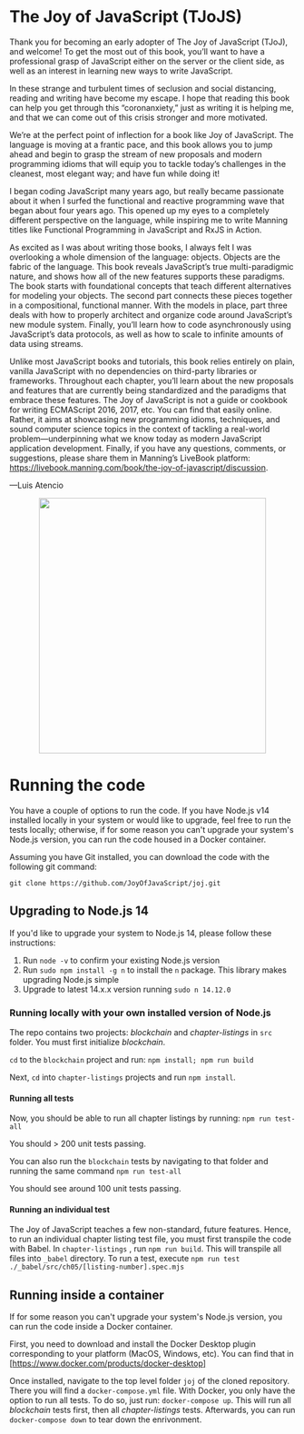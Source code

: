 # The Joy of JavaScript (TJoJS)
Thank you for becoming an early adopter of The Joy of JavaScript (TJoJ), and welcome! To get the most out of this book, you’ll want to have a professional grasp of JavaScript either on the server or the client side, as well as an interest in learning new ways to write JavaScript.

In these strange and turbulent times of seclusion and social distancing, reading and writing  have become my escape. I hope that reading  this book can help you get through this “coronanxiety,” just as writing it is helping me, and that we can come out of this crisis stronger and more motivated.

We’re at the perfect point of inflection for a book like Joy of JavaScript. The language is moving at a frantic pace, and this book allows you to jump ahead and begin to grasp the stream of new proposals and modern programming idioms that will equip you to tackle today’s challenges in the cleanest, most elegant way; and have fun while doing it!

I began coding JavaScript many years ago, but really became passionate about it when I surfed the functional and reactive programming wave that began about four years ago. This opened up my eyes to a completely different perspective on the language, while inspiring me to write Manning titles like Functional Programming in JavaScript and RxJS in Action.

As excited as I was about writing those books, I always felt I was overlooking a whole dimension of the language: objects. Objects are the fabric of the language. This book reveals JavaScript’s true multi-paradigmic nature, and shows how all of the new features supports these paradigms. The book starts with foundational concepts that teach different alternatives for modeling your objects. The second part connects these pieces together in a compositional, functional manner. With the models in place, part three deals with how to properly architect and organize code around JavaScript’s new module system. Finally, you’ll learn how to code asynchronously using JavaScript’s data protocols, as well as how to scale to infinite amounts of data using streams. 

Unlike most JavaScript books and tutorials, this book relies entirely on plain, vanilla JavaScript with no dependencies on third-party libraries or frameworks. Throughout each chapter, you’ll learn about the new proposals and features that are currently being standardized and the paradigms that embrace these features.
The Joy of JavaScript is not a guide or cookbook for writing ECMAScript 2016, 2017, etc. You can find that easily online. Rather, it aims at showcasing new programming idioms, techniques, and sound computer science topics in the context of tackling a real-world problem—underpinning what we know today as modern JavaScript application development. 
Finally, if you have any questions, comments, or suggestions, please share them in Manning’s LiveBook platform: https://livebook.manning.com/book/the-joy-of-javascript/discussion.

—Luis Atencio

<p align="center">
    <img src="https://github.com/JoyOfJavaScript/joj/blob/master/img/cover.jpg" height="450" width="400" align="center" />
</p>

# Running the code
You have a couple of options to run the code. If you have Node.js v14 installed locally in your system or would like to upgrade, feel free to run the tests locally; otherwise, if for some reason you can't upgrade your system's Node.js version, you can run the code housed in a Docker container.

Assuming you have Git installed, you can download the code with the following git command:
~~~
git clone https://github.com/JoyOfJavaScript/joj.git
~~~

## Upgrading to Node.js 14
If you'd like to upgrade your system to Node.js 14, please follow these instructions: 

1. Run `node -v` to confirm your existing Node.js version
2. Run `sudo npm install -g n` to install the `n` package. This library makes upgrading Node.js simple
3. Upgrade to latest 14.x.x version running `sudo n 14.12.0`

### Running locally with your own installed version of Node.js
The repo contains two projects: *blockchain* and *chapter-listings* in `src` folder. You must first initialize *blockchain*. 

`cd` to the `blockchain` project and run: `npm install; npm run build`

Next, `cd` into `chapter-listings` projects and run `npm install`.

#### Running all tests
Now, you should be able to run all chapter listings by running: `npm run test-all`

You should > 200 unit tests passing. 

You can also run the `blockchain` tests by navigating to that folder and running the same command `npm run test-all`

You should see around 100 unit tests passing. 

#### Running an individual test
The Joy of JavaScript teaches a few non-standard, future features. Hence, to run an individual chapter listing test file, you must first transpile the code with Babel. 
In `chapter-listings` , run `npm run build`. This will transpile all files into `_babel` directory. 
To run a test, execute `npm run test ./_babel/src/ch05/[listing-number].spec.mjs`

## Running inside a container
If for some reason you can't upgrade your system's Node.js version, you can run the code inside a Docker container. 

First, you need to download and install the Docker Desktop plugin corresponding to your platform (MacOS, Windows, etc). You can find that in [https://www.docker.com/products/docker-desktop]

Once installed, navigate to the top level folder `joj` of the cloned repository. There you will find a `docker-compose.yml` file. 
With Docker, you only have the option to run all tests. To do so, just run: `docker-compose up`. This will run all *blockchain* tests first, then all *chapter-listings* tests. 
Afterwards, you can run `docker-compose down` to tear down the enrivonment. 
